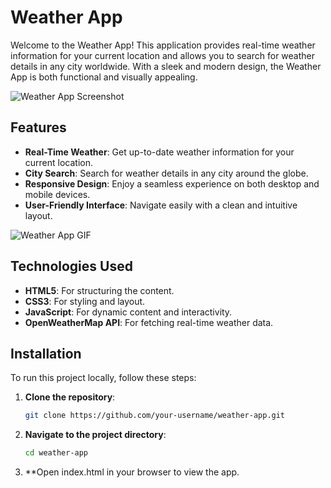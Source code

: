 # Weather App

Welcome to the Weather App! This application provides real-time weather information for your current location and allows you to search for weather details in any city worldwide. With a sleek and modern design, the Weather App is both functional and visually appealing.

![Weather App Screenshot]()

## Features

- **Real-Time Weather**: Get up-to-date weather information for your current location.
- **City Search**: Search for weather details in any city around the globe.
- **Responsive Design**: Enjoy a seamless experience on both desktop and mobile devices.
- **User-Friendly Interface**: Navigate easily with a clean and intuitive layout.

![Weather App GIF](path/to/your/animated.gif)

## Technologies Used

- **HTML5**: For structuring the content.
- **CSS3**: For styling and layout.
- **JavaScript**: For dynamic content and interactivity.
- **OpenWeatherMap API**: For fetching real-time weather data.

## Installation

To run this project locally, follow these steps:

1. **Clone the repository**:
   ```bash
   git clone https://github.com/your-username/weather-app.git

2. **Navigate to the project directory**:
   ```bash
   cd weather-app
3. **Open index.html in your browser to view the app.


